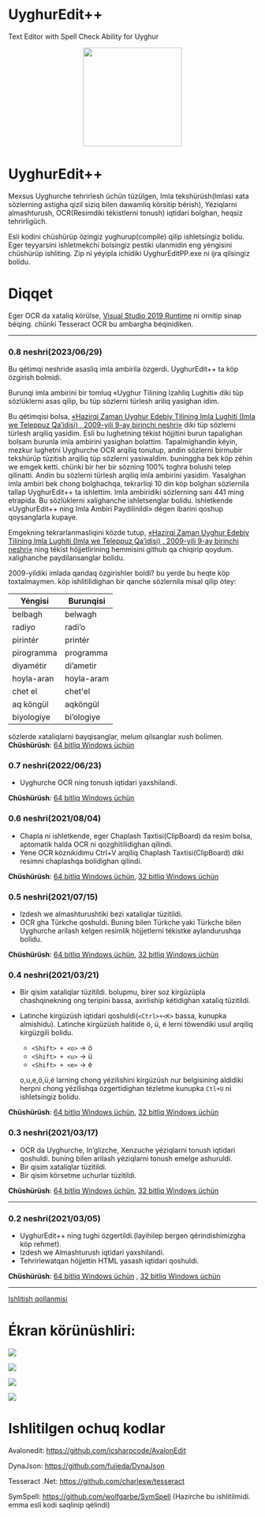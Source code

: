 # UyghurEdit++

Text Editor with Spell Check Ability for Uyghur
<p align="center">
  <img src="./Images/uyghur.png" width="200" height="200"/>
</p>

# UyghurEdit++
Mexsus Uyghurche tehrirlesh üchün tüzülgen, Imla tekshürüsh(Imlasi xata sözlerning astigha qizil siziq bilen dawamliq körsitip bérish), Yéziqlarni almashturush, OCR(Resimdiki tékistlerni tonush) iqtidari bolghan, heqsiz tehrirligüch.


Esli kodini chüshürüp özingiz yughurup(compile) qilip ishletsingiz bolidu. Eger teyyarsini ishletmekchi bolsingiz pestiki ulanmidin eng yéngisini chüshürüp ishliting.
Zip ni yéyipla ichidiki UyghurEditPP.exe ni ijra qilsingiz bolidu.

# Diqqet
Eger OCR da xataliq körülse, [ Visual Studio 2019 Runtime](https://support.microsoft.com/en-us/topic/the-latest-supported-visual-c-downloads-2647da03-1eea-4433-9aff-95f26a218cc0) ni ornitip sinap béqing. chünki Tesseract OCR bu ambargha béqinidiken.

<hr></hr>

### 0.8 neshri(2023/06/29)

Bu qétimqi neshride asasliq imla ambirila özgerdi. UyghurEdit++ ta köp özgirish bolmidi.

Burunqi imla ambirini bir tomluq «Uyghur Tilining Izahliq Lughiti» diki tüp sözlüklerni asas qilip, bu tüp sözlerni türlesh ariliq yasighan idim.

Bu qétimqisi bolsa, [«Hazirqi Zaman Uyghur Edebiy Tilining Imla Lughiti (Imla we Teleppuz Qa’idisi) , 2009-yili 9-ay birinchi neshri»](https://github.com/gheyret/imlalughet) diki tüp sözlerni türlesh arqiliq yasidim. Esli bu lughetning tékist höjjitini burun tapalighan bolsam burunla imla ambirini yasighan bolattim. Tapalmighandin kéyin, mezkur lughetni Uyghurche OCR arqiliq tonutup, andin sözlerni birmubir tekshürüp tüzitish arqiliq tüp sözlerni yasiwaldim. buninggha bek köp zéhin we emgek ketti. chünki bir her bir sözning 100% toghra bolushi telep qilinatti. Andin bu sözlerni türlesh arqiliq imla ambirini yasidim. Yasalghan imla ambiri bek chong bolghachqa, tekrarliqi 10 din köp bolghan sözlernila tallap UyghurEdit++ ta ishlettim. Imla ambiridiki sözlerning sani 441 ming etrapida. Bu sözlüklerni xalighanche ishletsenglar bolidu. Ishletkende «UyghurEdit++ ning Imla Ambiri Paydilinildi» dégen ibarini qoshup qoysanglarla kupaye.

Emgekning tekrarlanmasliqini közde tutup, [«Hazirqi Zaman Uyghur Edebiy Tilining Imla Lughiti (Imla we Teleppuz Qa’idisi) , 2009-yili 9-ay birinchi neshri»](https://github.com/gheyret/imlalughet) ning tékist höjjetlirining hemmisini github qa chiqirip qoydum. xalighanche paydilansanglar bolidu. 

2009-yildiki imlada qandaq özgirishler boldi? bu yerde bu heqte köp toxtalmaymen. köp ishlitilidighan bir qanche sözlernila misal qilip ötey:

|Yéngisi|Burunqisi|
|----|----|
|belbagh|belwagh|
|radiyo|radi’o|
|pirintér|printér|
|pirogramma|programma|
|diyamétir|di’ametir|
|hoyla-aran|hoyla-aram|
|chet el|chet'el|
|aq köngül|aqköngül|
|biyologiye|bi’ologiye|

sözlerde xataliqlarni bayqisanglar, melum qilsanglar xush bolimen.</br>
   **Chüshürüsh**: 
   [64 bitliq Windows üchün](https://github.com/gheyret/UyghurEditPP/releases/download/0.8/UyghurEditPP.zip)

### 0.7 neshri(2022/06/23)
   * Uyghurche OCR ning tonush iqtidari yaxshilandi.
   
   **Chüshürüsh**: 
   [64 bitliq Windows üchün](https://github.com/gheyret/UyghurEditPP/releases/download/0.7/UyghurEditPP.zip)

### 0.6 neshri(2021/08/04)
   * Chapla ni ishletkende, eger Chaplash Taxtisi(ClipBoard) da resim bolsa, aptomatik halda OCR ni qozghitilidighan qilindi.
   * Yene OCR köznikidimu Ctrl+V arqiliq Chaplash Taxtisi(ClipBoard) diki resimni chaplashqa bolidighan qilindi.
   
   **Chüshürüsh**: 
   [64 bitliq Windows üchün](https://github.com/gheyret/UyghurEditPP/releases/download/0.6/UyghurEditPP.zip),
   [32 bitliq Windows üchün](https://github.com/gheyret/UyghurEditPP/releases/download/0.6/UyghurEditPP32.zip)


### 0.5 neshri(2021/07/15)
   * Izdesh we almashturushtiki bezi xataliqlar tüzitildi.
   * OCR gha Türkche qoshuldi. Buning bilen Türkche yaki Türkche bilen Uyghurche arilash kelgen resimlik höjjetlerni tékistke aylandurushqa bolidu.
   
   **Chüshürüsh**: 
   [64 bitliq Windows üchün](https://github.com/gheyret/UyghurEditPP/releases/download/0.5/UyghurEditPP.zip),
   [32 bitliq Windows üchün](https://github.com/gheyret/UyghurEditPP/releases/download/0.5/UyghurEditPP32.zip)

### 0.4 neshri(2021/03/21)
   * Bir qisim xataliqlar tüzitildi. bolupmu, birer soz kirgüzüpla chashqinekning ong teripini bassa, axirliship kétidighan xataliq tüzitildi.
   * Latinche kirgüzüsh iqtidari qoshuldi(```<Ctrl>+<K>``` bassa, kunupka almishidu). Latinche kirgüzüsh halitide ö, ü, é lerni töwendiki usul arqiliq kirgüzgili bolidu.    
     * ```<Shift> + <o>``` -> ö         
     * ```<Shift> + <u>``` -> ü
     * ```<Shift> + <e>``` -> é 
     
     o,u,e,ö,ü,é larning chong yézilishini kirgüzüsh nur belgisining aldidiki herpni chong yézilishqa özgertidighan tézletme kunupka ```Ctl+U``` ni ishletsingiz bolidu.     
     
       
   **Chüshürüsh**: 
   [64 bitliq Windows üchün](https://github.com/gheyret/UyghurEditPP/releases/download/0.4/UyghurEditPP.zip),
   [32 bitliq Windows üchün](https://github.com/gheyret/UyghurEditPP/releases/download/0.4/UyghurEditPP32.zip)


### 0.3 neshri(2021/03/17)
   * OCR da Uyghurche, In’glizche, Xenzuche yéziqlarni tonush iqtidari qoshuldi. 
     buning bilen arilash yéziqlarni tonush emelge ashuruldi.
   * Bir qisim xataliqlar tüzitildi.
   * Bir qisim körsetme uchurlar tüzitildi.
       
   **Chüshürüsh**: 
   [64 bitliq Windows üchün](https://github.com/gheyret/UyghurEditPP/releases/download/0.3/UyghurEditPP.zip),
   [32 bitliq Windows üchün](https://github.com/gheyret/UyghurEditPP/releases/download/0.3/UyghurEditPP32.zip)

<hr></hr>

### 0.2 neshri(2021/03/05)
   * UyghurEdit++ ning tughi özgertildi.(layihilep bergen qérindishimizgha köp rehmet).
   * Izdesh we Almashturush iqtidari yaxshilandi.
   * Tehrirlewatqan höjjettin HTML yasash iqtidari qoshuldi.

   **Chüshürüsh**:
   [64 bitliq Windows üchün](https://github.com/gheyret/UyghurEditPP/releases/download/0.2/UyghurEditPP.zip) , [32 bitliq Windows üchün](https://github.com/gheyret/UyghurEditPP/releases/download/0.2/UyghurEditPP32.zip)

<hr></hr>

[Ishlitish qollanmisi](https://github.com/gheyret/UyghurEditPP/wiki/Addiy-Ishlitish-Qollanmisi)


# Ékran körünüshliri:
![](screenshot/uey.png)

![](screenshot/uly.png)

![](screenshot/usy.png)

![](screenshot/ocrnew.png)

# Ishlitilgen ochuq kodlar
Avalonedit: https://github.com/icsharpcode/AvalonEdit

DynaJson: https://github.com/fujieda/DynaJson

Tesseract .Net: https://github.com/charlesw/tesseract

SymSpell: https://github.com/wolfgarbe/SymSpell (Hazirche bu ishlitilmidi. emma esli kodi saqlinip qélindi)
